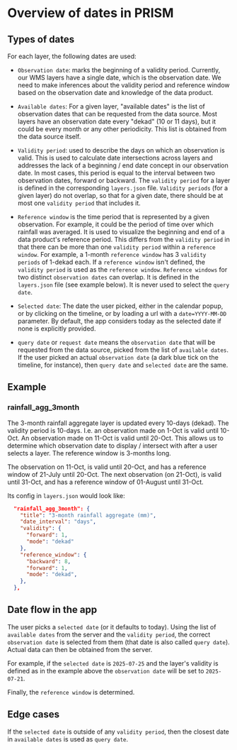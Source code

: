 # Overview of dates in PRISM

## Types of dates

For each layer, the following dates are used:

- `Observation date`: marks the beginning of a validity period. Currently, our WMS layers have a single date, which is the observation date. We need to make inferences about the validity period and reference window based on the observation date and knowledge of the data product.

- `Available dates`: For a given layer, "available dates" is the list of observation dates that can be requested from the data source. Most layers have an observation date every "dekad" (10 or 11 days), but it could be every month or any other periodicity. This list is obtained from the data source itself.

- `Validity period`: used to describe the days on which an observation is valid. This is used to calculate date
  intersections across layers and addresses the lack of a beginning / end date concept in our observation date. In most
  cases, this period is equal to the interval between two observation dates, forward or backward. The `validity period`
  for a layer is defined in the corresponding `layers.json` file.
  `Validity periods` (for a given layer) do not overlap, so that for a given date, there should be at most one `validity period` that includes it.

- `Reference window` is the time period that is represented by a given observation.
  For example, it could be the period of time over which rainfall was averaged.
  It is used to visualize the beginning and end of a data product's reference period. This differs from the `validity period` in that there can be more than one `validity period` within a `reference window`. For example, a 1-month `reference window` has 3 `validity periods` of 1-dekad each. If a `reference window` isn't defined, the `validity period` is used as the `reference window`.
  `Reference windows` for two distinct `observation dates` can overlap.
  It is defined in the `layers.json` file (see example below). It is never used to select the `query date`.

- `Selected date`: The date the user picked, either in the calendar popup, or by clicking on the timeline, or by loading a
  url with a `date=YYYY-MM-DD` parameter. By default, the app considers today as the selected date if none is explicitly
  provided.

- `query date` or `request date` means the `observation date` that will be
  requested from the data source, picked from the list of `available dates`. If the user picked an actual `observation
date` (a dark blue tick on the timeline, for instance), then `query date` and `selected date` are the same.

## Example

### rainfall_agg_3month

The 3-month rainfall aggregate layer is updated every 10-days (dekad). The validity period is 10-days. I.e. an observation made on 1-Oct is valid until 10-Oct. An observation made on 11-Oct is valid until 20-Oct. This allows us to determine which observation date to display / intersect with after a user selects a layer. The reference window is 3-months long.

The observation on 11-Oct, is valid until 20-Oct, and has a reference window of 21-July until 20-Oct.
The next observation (on 21-Oct), is valid until 31-Oct, and has a reference window of 01-August until 31-Oct.

Its config in `layers.json` would look like:

```json
  "rainfall_agg_3month": {
    "title": "3-month rainfall aggregate (mm)",
    "date_interval": "days",
    "validity": {
      "forward": 1,
      "mode": "dekad"
    },
    "reference_window": {
      "backward": 8,
      "forward": 1,
      "mode": "dekad",
    },
  },
```

## Date flow in the app

The user picks a `selected date` (or it defaults to today). Using the list of `available
dates` from the server and the `validity period`, the correct `observation
date` is selected from them (that date is also called `query date`). Actual data can then be obtained from the server.

For example, if the `selected date` is `2025-07-25` and the layer's validity is defined as in the example above the `observation date` will be set to `2025-07-21`.

Finally, the `reference window` is determined.

## Edge cases

If the `selected date` is outside of any `validity period`, then the closest date in `available dates` is used as `query date`.
